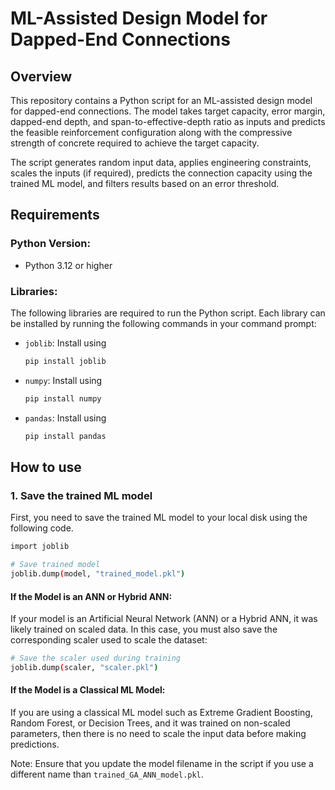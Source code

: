 # ML-Assisted Design Model for Dapped-End Connections

## Overview
This repository contains a Python script for an ML-assisted design model for dapped-end connections. The model takes target capacity, error margin, dapped-end depth, and span-to-effective-depth ratio as inputs and predicts the feasible reinforcement configuration along with the compressive strength of concrete required to achieve the target capacity.

The script generates random input data, applies engineering constraints, scales the inputs (if required), predicts the connection capacity using the trained ML model, and filters results based on an error threshold.

## Requirements

### Python Version:
- Python 3.12 or higher

### Libraries:

The following libraries are required to run the Python script. Each library can be installed by running the following commands in your command prompt:

- `joblib`: Install using
  ```bash
  pip install joblib
  ```
- `numpy`: Install using
  ```bash
  pip install numpy
  ```
- `pandas`: Install using
  ```bash
  pip install pandas
  ```
## How to use

### 1. Save the trained ML model
First, you need to save the trained ML model to your local disk using the following code.
  ```bash
  import joblib

  # Save trained model
  joblib.dump(model, "trained_model.pkl")
  ```
#### If the Model is an ANN or Hybrid ANN:

If your model is an Artificial Neural Network (ANN) or a Hybrid ANN, it was likely trained on scaled data. In this case, you must also save the corresponding scaler used to scale the dataset:
  ```bash
  # Save the scaler used during training
  joblib.dump(scaler, "scaler.pkl")
  ```
#### If the Model is a Classical ML Model:

If you are using a classical ML model such as Extreme Gradient Boosting, Random Forest, or Decision Trees, and it was trained on non-scaled parameters, then there is no need to scale the input data before making predictions.

Note: Ensure that you update the model filename in the script if you use a different name than `trained_GA_ANN_model.pkl`.
